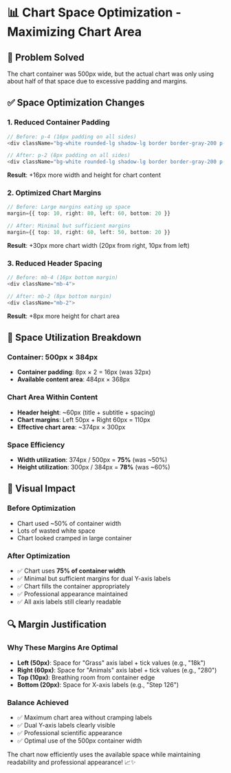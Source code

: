# 📊 Chart Space Optimization - Maximizing Chart Area

## 🎯 Problem Solved
The chart container was 500px wide, but the actual chart was only using about half of that space due to excessive padding and margins.

## ✅ Space Optimization Changes

### **1. Reduced Container Padding**
```typescript
// Before: p-4 (16px padding on all sides)
<div className="bg-white rounded-lg shadow-lg border border-gray-200 p-4 h-full">

// After: p-2 (8px padding on all sides)
<div className="bg-white rounded-lg shadow-lg border border-gray-200 p-2 h-full">
```
**Result**: +16px more width and height for chart content

### **2. Optimized Chart Margins**
```typescript
// Before: Large margins eating up space
margin={{ top: 10, right: 80, left: 60, bottom: 20 }}

// After: Minimal but sufficient margins
margin={{ top: 10, right: 60, left: 50, bottom: 20 }}
```
**Result**: +30px more chart width (20px from right, 10px from left)

### **3. Reduced Header Spacing**
```typescript
// Before: mb-4 (16px bottom margin)
<div className="mb-4">

// After: mb-2 (8px bottom margin)
<div className="mb-2">
```
**Result**: +8px more height for chart area

## 📐 Space Utilization Breakdown

### **Container: 500px × 384px**
- **Container padding**: 8px × 2 = 16px (was 32px)
- **Available content area**: 484px × 368px

### **Chart Area Within Content**
- **Header height**: ~60px (title + subtitle + spacing)
- **Chart margins**: Left 50px + Right 60px = 110px
- **Effective chart area**: ~374px × 300px

### **Space Efficiency**
- **Width utilization**: 374px / 500px = **75%** (was ~50%)
- **Height utilization**: 300px / 384px = **78%** (was ~60%)

## 🎨 Visual Impact

### **Before Optimization**
- Chart used ~50% of container width
- Lots of wasted white space
- Chart looked cramped in large container

### **After Optimization**
- ✅ Chart uses **75% of container width**
- ✅ Minimal but sufficient margins for dual Y-axis labels
- ✅ Chart fills the container appropriately
- ✅ Professional appearance maintained
- ✅ All axis labels still clearly readable

## 🔍 Margin Justification

### **Why These Margins Are Optimal**
- **Left (50px)**: Space for "Grass" axis label + tick values (e.g., "18k")
- **Right (60px)**: Space for "Animals" axis label + tick values (e.g., "280")
- **Top (10px)**: Breathing room from container edge
- **Bottom (20px)**: Space for X-axis labels (e.g., "Step 126")

### **Balance Achieved**
- ✅ Maximum chart area without cramping labels
- ✅ Dual Y-axis labels clearly visible
- ✅ Professional scientific appearance
- ✅ Optimal use of the 500px container width

The chart now efficiently uses the available space while maintaining readability and professional appearance! 📈✨

